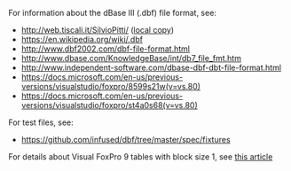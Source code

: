For information about the dBase III (.dbf) file format, see:
- http://web.tiscali.it/SilvioPitti/ ([local copy](./xbase-file-format-description.html))
- https://en.wikipedia.org/wiki/.dbf
- http://www.dbf2002.com/dbf-file-format.html
- http://www.dbase.com/KnowledgeBase/int/db7_file_fmt.htm
- http://www.independent-software.com/dbase-dbf-dbt-file-format.html
- https://docs.microsoft.com/en-us/previous-versions/visualstudio/foxpro/8599s21w(v=vs.80)
- https://docs.microsoft.com/en-us/previous-versions/visualstudio/foxpro/st4a0s68(v=vs.80)

For test files, see:
- https://github.com/infused/dbf/tree/master/spec/fixtures

For details about Visual FoxPro 9 tables with block size 1, see [this article](./vfp9-bs1.pdf)
